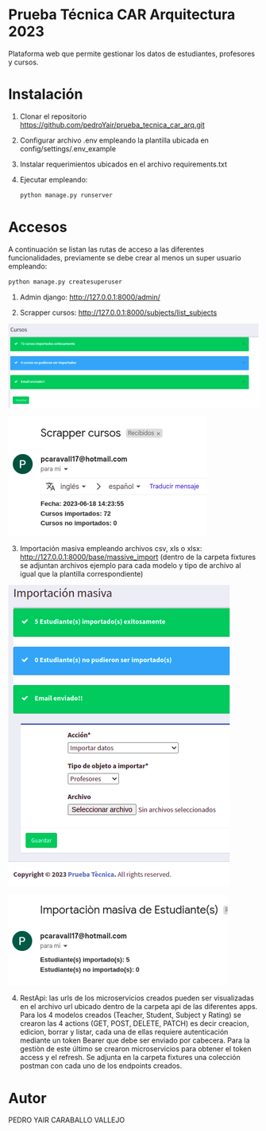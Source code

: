 # Prueba Técnica CAR Arquitectura 2023

Plataforma web que permite gestionar los datos de estudiantes, profesores y cursos.

# Instalación

1. Clonar el repositorio https://github.com/pedroYair/prueba_tecnica_car_arq.git
2. Configurar archivo .env empleando la plantilla ubicada en config/settings/.env_example
3. Instalar requerimientos ubicados en el archivo requirements.txt
3. Ejecutar empleando:
   
   ```python 
   python manage.py runserver
   ```

# Accesos

A continuación se listan las rutas de acceso a las diferentes funcionalidades, previamente se debe crear al menos
un super usuario empleando:

```python 
python manage.py createsuperuser
```

1. Admin django: http://127.0.0.1:8000/admin/

2. Scrapper cursos: http://127.0.0.1:8000/subjects/list_subjects 

![img_1.png](static/img/scrapper_subjects.png)

![img.png](static/img/scrapper_subjects_email.png)

3. Importación masiva empleando archivos csv, xls o xlsx:
http://127.0.0.1:8000/base/massive_import (dentro de la carpeta fixtures se adjuntan
   archivos ejemplo para cada modelo y tipo de archivo al igual que la plantilla correspondiente)
   
![img.png](static/img/import_massive.png)

![img.png](static/img/import_massive_email.png)

4. RestApi: las urls de los microservicios creados pueden ser visualizadas en el archivo url
ubicado dentro de la carpeta api de las diferentes apps. Para los 4 modelos creados (Teacher, Student, Subject y Rating) 
se crearon las 4 actions (GET, POST, DELETE, PATCH) es decir creacion, edicion, borrar y listar,
cada una de ellas requiere autenticación mediante un token Bearer que debe ser enviado por cabecera.
   Para la gestiòn de este último se crearon microservicios para obtener el token access y el refresh.
Se adjunta en la carpeta  fixtures una colección postman con cada uno de los endpoints creados. 

# Autor

PEDRO YAIR CARABALLO VALLEJO
